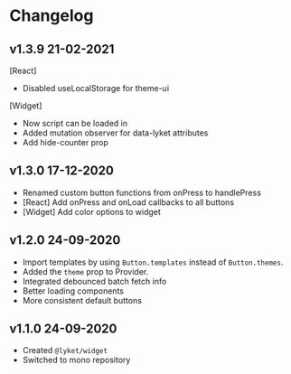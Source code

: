# Changelog

## v1.3.9 21-02-2021

[React]

- Disabled useLocalStorage for theme-ui

[Widget]

- Now script can be loaded in <head>
- Added mutation observer for data-lyket attributes
- Add hide-counter prop

## v1.3.0 17-12-2020

- Renamed custom button functions from onPress to handlePress
- [React] Add onPress and onLoad callbacks to all buttons
- [Widget] Add color options to widget

## v1.2.0 24-09-2020

- Import templates by using `Button.templates` instead of `Button.themes`.
- Added the `theme` prop to Provider.
- Integrated debounced batch fetch info
- Better loading components
- More consistent default buttons

## v1.1.0 24-09-2020

- Created `@lyket/widget`
- Switched to mono repository
